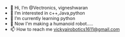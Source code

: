 - 👋 Hi, I’m @Vectronics, vigneshwaran
- 👀 I’m interested in c++,Java,python
- 🌱 I’m currently learning python
- 💞️ Now I'm making a humanoid robot..... 
- 📫 How to reach me vickyairobotics1611@gmail.com

<!---
Vectronics/Vectronics is a ✨ special ✨ repository because its `README.md` (this file) appears on your GitHub profile.
You can click the Preview link to take a look at your changes.
--->
